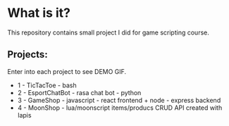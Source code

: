 # What is it?

This repository contains small project I did for game scripting course.

## Projects:
Enter into each project to see DEMO GIF.
 - 1 - TicTacToe - bash
 - 2 - EsportChatBot - rasa chat bot - python
 - 3 - GameShop - javascript - react frontend + node - express backend
 - 4 - MoonShop - lua/moonscript items/producs CRUD API created with lapis
